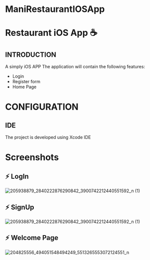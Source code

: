 # ManiRestaurantIOSApp
# Restaurant iOS App :coffee: 

## INTRODUCTION
A simply iOS APP
The application will contain the following features:

* Login 
* Register form
* Home Page

# CONFIGURATION
## IDE

The project is developed using Xcode IDE

# Screenshots
## ⚡ LogIn

![205938879_2840222876290842_3900742212440551592_n (1)](https://scontent.fprn6-1.fna.fbcdn.net/v/t1.15752-9/245192124_399690764942795_9042514977873051917_n.png?_nc_cat=101&ccb=1-5&_nc_sid=ae9488&_nc_ohc=qXsWdW5CVSYAX-tuEIM&_nc_ht=scontent.fprn6-1.fna&oh=60187ff49ec3ffc4998295dc8a07582d&oe=618BD6CB)



## ⚡ SignUp
![205938879_2840222876290842_3900742212440551592_n (1)](https://user-images.githubusercontent.com/44116298/123434805-27f03e00-d5cd-11eb-8739-14dcc359e105.png)

## ⚡ Welcome Page
![204825556_494051548494249_5513265553072124551_n](https://user-images.githubusercontent.com/44116298/123434869-3cccd180-d5cd-11eb-9660-56cce4b32cf8.png)
